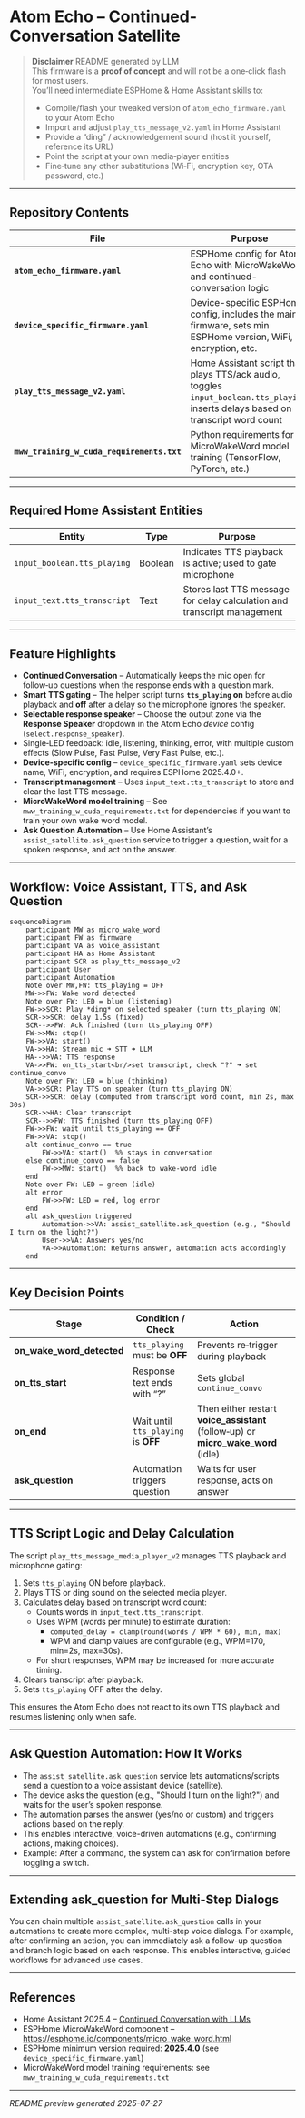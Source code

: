 
# Atom Echo – Continued-Conversation Satellite

> **Disclaimer**
> README generated by LLM  
> This firmware is a **proof of concept** and will not be a one‑click flash for most users.  
> You’ll need intermediate ESPHome & Home Assistant skills to:
> * Compile/flash your tweaked version of `atom_echo_firmware.yaml` to your Atom Echo  
> * Import and adjust `play_tts_message_v2.yaml` in Home Assistant  
> * Provide a “ding” / acknowledgement sound (host it yourself, reference its URL)  
> * Point the script at your own media‑player entities  
> * Fine‑tune any other substitutions (Wi‑Fi, encryption key, OTA password, etc.)

---

## Repository Contents

| File | Purpose |
|------|---------|
| **`atom_echo_firmware.yaml`** | ESPHome config for Atom Echo with MicroWakeWord and continued-conversation logic |
| **`device_specific_firmware.yaml`** | Device-specific ESPHome config, includes the main firmware, sets min ESPHome version, WiFi, encryption, etc. |
| **`play_tts_message_v2.yaml`** | Home Assistant script that plays TTS/ack audio, toggles `input_boolean.tts_playing`, inserts delays based on transcript word count |
| **`mww_training_w_cuda_requirements.txt`** | Python requirements for MicroWakeWord model training (TensorFlow, PyTorch, etc.) |

---

## Required Home Assistant Entities

| Entity | Type | Purpose |
|--------|------|--------|
| `input_boolean.tts_playing` | Boolean | Indicates TTS playback is active; used to gate microphone |
| `input_text.tts_transcript` | Text | Stores last TTS message for delay calculation and transcript management |

---

## Feature Highlights

* **Continued Conversation** – Automatically keeps the mic open for follow‑up questions when the response ends with a question mark.  
* **Smart TTS gating** – The helper script turns **`tts_playing` on** before audio playback and **off** after a delay so the microphone ignores the speaker.  
* **Selectable response speaker** – Choose the output zone via the **Response Speaker** dropdown in the Atom Echo *device* config (`select.response_speaker`).  
* Single‑LED feedback: idle, listening, thinking, error, with multiple custom effects (Slow Pulse, Fast Pulse, Very Fast Pulse, etc.).
* **Device-specific config** – `device_specific_firmware.yaml` sets device name, WiFi, encryption, and requires ESPHome 2025.4.0+.
* **Transcript management** – Uses `input_text.tts_transcript` to store and clear the last TTS message.
* **MicroWakeWord model training** – See `mww_training_w_cuda_requirements.txt` for dependencies if you want to train your own wake word model.
* **Ask Question Automation** – Use Home Assistant’s `assist_satellite.ask_question` service to trigger a question, wait for a spoken response, and act on the answer.

---

## Workflow: Voice Assistant, TTS, and Ask Question

```mermaid
sequenceDiagram
    participant MW as micro_wake_word
    participant FW as firmware
    participant VA as voice_assistant
    participant HA as Home Assistant
    participant SCR as play_tts_message_v2
    participant User
    participant Automation
    Note over MW,FW: tts_playing = OFF
    MW->>FW: Wake word detected
    Note over FW: LED = blue (listening)
    FW->>SCR: Play *ding* on selected speaker (turn tts_playing ON)
    SCR->>SCR: delay 1.5s (fixed)
    SCR-->>FW: Ack finished (turn tts_playing OFF)
    FW->>MW: stop()
    FW->>VA: start()
    VA->>HA: Stream mic ➜ STT ➜ LLM
    HA-->>VA: TTS response
    VA->>FW: on_tts_start<br/>set transcript, check "?" ➜ set continue_convo
    Note over FW: LED = blue (thinking)
    VA->>SCR: Play TTS on speaker (turn tts_playing ON)
    SCR->>SCR: delay (computed from transcript word count, min 2s, max 30s)
    SCR->>HA: Clear transcript
    SCR-->>FW: TTS finished (turn tts_playing OFF)
    FW->>FW: wait until tts_playing == OFF
    FW->>VA: stop()
    alt continue_convo == true
        FW->>VA: start()  %% stays in conversation
    else continue_convo == false
        FW->>MW: start()  %% back to wake‑word idle
    end
    Note over FW: LED = green (idle)
    alt error
        FW->>FW: LED = red, log error
    end
    alt ask_question triggered
        Automation->>VA: assist_satellite.ask_question (e.g., "Should I turn on the light?")
        User->>VA: Answers yes/no
        VA->>Automation: Returns answer, automation acts accordingly
    end
```

---

## Key Decision Points

| Stage | Condition / Check | Action |
|-------|------------------|--------|
| **on_wake_word_detected** | `tts_playing` must be **OFF** | Prevents re‑trigger during playback |
| **on_tts_start** | Response text ends with “?” | Sets global `continue_convo` |
| **on_end** | Wait until `tts_playing` is **OFF** | Then either restart **voice_assistant** (follow‑up) or **micro_wake_word** (idle) |
| **ask_question** | Automation triggers question | Waits for user response, acts on answer |

---

## TTS Script Logic and Delay Calculation

The script `play_tts_message_media_player_v2` manages TTS playback and microphone gating:

1. Sets `tts_playing` ON before playback.
2. Plays TTS or ding sound on the selected media player.
3. Calculates delay based on transcript word count:
   - Counts words in `input_text.tts_transcript`.
   - Uses WPM (words per minute) to estimate duration:
     - `computed_delay = clamp(round(words / WPM * 60), min, max)`
     - WPM and clamp values are configurable (e.g., WPM=170, min=2s, max=30s).
   - For short responses, WPM may be increased for more accurate timing.
4. Clears transcript after playback.
5. Sets `tts_playing` OFF after the delay.

This ensures the Atom Echo does not react to its own TTS playback and resumes listening only when safe.

---

## Ask Question Automation: How It Works

- The `assist_satellite.ask_question` service lets automations/scripts send a question to a voice assistant device (satellite).
- The device asks the question (e.g., "Should I turn on the light?") and waits for the user’s spoken response.
- The automation parses the answer (yes/no or custom) and triggers actions based on the reply.
- This enables interactive, voice-driven automations (e.g., confirming actions, making choices).
- Example: After a command, the system can ask for confirmation before toggling a switch.

---

## Extending ask_question for Multi-Step Dialogs

You can chain multiple `assist_satellite.ask_question` calls in your automations to create more complex, multi-step voice dialogs. For example, after confirming an action, you can immediately ask a follow-up question and branch logic based on each response. This enables interactive, guided workflows for advanced use cases.

---

## References

* Home Assistant 2025.4 – [Continued Conversation with LLMs](https://www.home-assistant.io/blog/2025/04/02/release-20254/#continued-conversation-with-llms)  
* ESPHome MicroWakeWord component – <https://esphome.io/components/micro_wake_word.html>
* ESPHome minimum version required: **2025.4.0** (see `device_specific_firmware.yaml`)
* MicroWakeWord model training requirements: see `mww_training_w_cuda_requirements.txt`

---

*README preview generated 2025-07-27*
